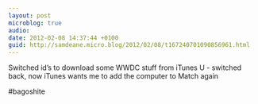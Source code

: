 ```yaml
---
layout: post
microblog: true
audio: 
date: 2012-02-08 14:37:44 +0100
guid: http://samdeane.micro.blog/2012/02/08/t167240701090856961.html
---
```

Switched id’s to download some WWDC stuff from iTunes U - switched back, now iTunes wants me to add the computer to Match again

#bagoshite
